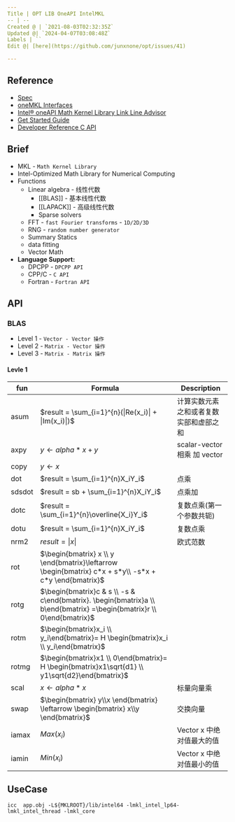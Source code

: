```yaml
---
Title | OPT LIB OneAPI IntelMKL
-- | --
Created @ | `2021-08-03T02:32:35Z`
Updated @| `2024-04-07T03:08:48Z`
Labels | ``
Edit @| [here](https://github.com/junxnone/opt/issues/41)

---
```

## Reference
- [Spec](https://spec.oneapi.io/versions/latest/index.html)
- [oneMKL Interfaces](https://oneapi-src.github.io/oneMKL/index.html)
- [Intel® oneAPI Math Kernel Library Link Line Advisor](https://www.intel.com/content/www/us/en/developer/tools/oneapi/onemkl-link-line-advisor.html)
- [Get Started Guide](https://www.intel.com/content/www/us/en/develop/documentation/get-started-with-mkl-for-dpcpp/top.html)
- [Developer Reference C API](https://www.intel.com/content/www/us/en/develop/documentation/onemkl-developer-reference-c/top.html)

## Brief
- MKL - `Math Kernel Library`
- Intel-Optimized Math Library for Numerical Computing
- Functions
  - Linear algebra - 线性代数
    - [[BLAS]] - 基本线性代数
    - [[LAPACK]] - 高级线性代数
    - Sparse solvers
  - FFT - `fast Fourier transforms` - `1D/2D/3D`
  - RNG - `random number generator`
  - Summary Statics
  - data fitting
  - Vector Math
- **Language Support:** 
  - DPCPP - `DPCPP API`
  - CPP/C - `C API`
  - Fortran - `Fortran API`

## API
### BLAS
- Level 1 - `Vector - Vector 操作`
- Level 2 - `Matrix - Vector 操作`
- Level 3 - `Matrix - Matrix 操作`

#### Levle 1

fun | Formula | Description
-- | -- | --
asum | $result = \sum_{i=1}^{n}(\|Re(x_i)\| + \|Im(x_i)\|)$ | 计算实数元素之和或者复数实部和虚部之和
axpy | $y \leftarrow alpha * x + y$ | scalar-vector 相乘 加 vector
copy | $y \leftarrow  x$ |
dot | $result = \sum_{i=1}^{n}X_iY_i$ | 点乘
sdsdot | $result = sb + \sum_{i=1}^{n}X_iY_i$ | 点乘加
dotc | $result = \sum_{i=1}^{n}\overline{X_i}Y_i$ | 复数点乘(第一个参数共轭)
dotu | $result = \sum_{i=1}^{n}X_iY_i$ | 复数点乘
nrm2 | $result = \| x\|$ | 欧式范数
rot | $\begin{bmatrix} x \\ y \end{bmatrix}\leftarrow \begin{bmatrix} c*x + s*y\\ -s*x + c*y \end{bmatrix}$ | 
rotg | $\begin{bmatrix}c & s \\ -s & c\end{bmatrix}. \begin{bmatrix}a \\ b\end{bmatrix} =\begin{bmatrix}r \\ 0\end{bmatrix}$ |
rotm | $\begin{bmatrix}x_i \\ y_i\end{bmatrix}= H \begin{bmatrix}x_i \\ y_i\end{bmatrix}$ |
rotmg | $\begin{bmatrix}x1 \\ 0\end{bmatrix}= H \begin{bmatrix}x1\sqrt{d1} \\ y1\sqrt{d2}\end{bmatrix}$ | 
scal | $x \leftarrow alpha*x$ | 标量向量乘
swap | $\begin{bmatrix}    y\\x \end{bmatrix} \leftarrow \begin{bmatrix}  x\\y \end{bmatrix}$ | 交换向量
iamax | $Max(x_i)$ | Vector x 中绝对值最大的值
iamin | $Min(x_i)$ | Vector x 中绝对值最小的值

## UseCase
```
icc  app.obj -L${MKLROOT}/lib/intel64 -lmkl_intel_lp64-lmkl_intel_thread -lmkl_core
```
